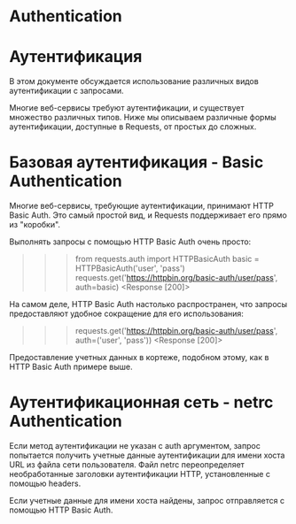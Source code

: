 # Authentication

# Аутентификация

В этом документе обсуждается использование различных видов аутентификации с запросами.

Многие веб-сервисы требуют аутентификации, и существует множество различных типов. Ниже мы описываем различные формы аутентификации, доступные в Requests, от простых до сложных.

# Базовая аутентификация - Basic Authentication

Многие веб-сервисы, требующие аутентификации, принимают HTTP Basic Auth. Это самый простой вид, и Requests поддерживает его прямо из "коробки".

Выполнять запросы с помощью HTTP Basic Auth очень просто:
>>>  from requests.auth import HTTPBasicAuth
>>> basic = HTTPBasicAuth('user', 'pass')
>>>   requests.get('https://httpbin.org/basic-auth/user/pass', auth=basic)
<Response [200]>

На самом деле, HTTP Basic Auth настолько распространен, что запросы предоставляют удобное сокращение для его использования:

>>>  requests.get('https://httpbin.org/basic-auth/user/pass', auth=('user', 'pass'))
<Response [200]>

Предоставление учетных данных в кортеже, подобном этому, как в HTTP Basic Auth примере выше.

# Аутентификационная сеть - netrc Authentication

Если метод аутентификации не указан с auth аргументом, запрос попытается получить учетные данные аутентификации для имени хоста URL из файла сети пользователя. Файл netrc переопределяет необработанные заголовки аутентификации HTTP, установленные с помощью headers.

Если учетные данные для имени хоста найдены, запрос отправляется с помощью HTTP Basic Auth.
